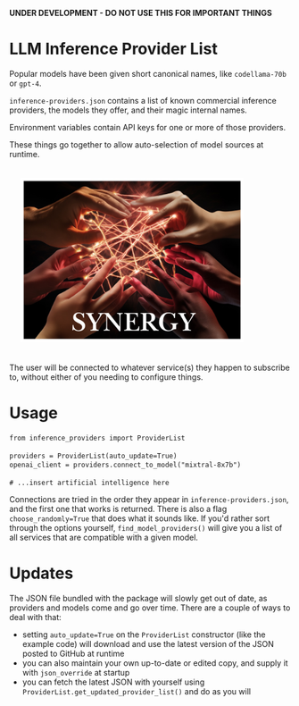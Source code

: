 **UNDER DEVELOPMENT - DO NOT USE THIS FOR IMPORTANT THINGS**

# LLM Inference Provider List

Popular models have been given short canonical names, like `codellama-70b` or `gpt-4`. 

`inference-providers.json` contains a list of known commercial inference providers, the models they offer, and their magic internal names.

Environment variables contain API keys for one or more of those providers.

These things go together to allow auto-selection of model sources at runtime.

<img width="400px" style="padding:20px" src="docs/synergy3.jpg">

The user will be connected to whatever service(s) they happen to subscribe to, without either of you needing to configure things.

# Usage
```
from inference_providers import ProviderList

providers = ProviderList(auto_update=True)
openai_client = providers.connect_to_model("mixtral-8x7b")

# ...insert artificial intelligence here
```

Connections are tried in the order they appear in `inference-providers.json`, and the first one that works is returned. There is also a flag `choose_randomly=True` that does what it sounds like. If you'd rather sort through the options yourself, `find_model_providers()` will give you a list of all services that are compatible with a given model.

# Updates

The JSON file bundled with the package will slowly get out of date, as providers and models come and go over time. There are a couple of ways to deal with that:

- setting `auto_update=True` on the `ProviderList` constructor (like the example code) will download and use the latest version of the JSON posted to GitHub at runtime
- you can also maintain your own up-to-date or edited copy, and supply it with `json_override` at startup
- you can fetch the latest JSON with yourself using `ProviderList.get_updated_provider_list()` and do as you will


